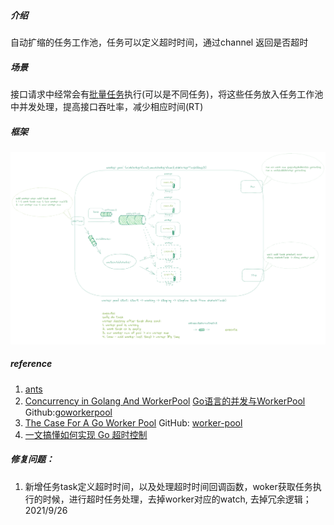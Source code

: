 ##### 介绍

自动扩缩的任务工作池，任务可以定义超时时间，通过channel 返回是否超时



##### 场景

接口请求中经常会有<u>批量任务</u>执行(可以是不同任务)，将这些任务放入任务工作池中并发处理，提高接口吞吐率，减少相应时间(RT)



##### 框架

![workerpool](https://raw.githubusercontent.com/weedge/lib/main/pool/workerpool/workerpool.png)

##### reference

1. [ants](github.com/panjf2000/ants)
2. [Concurrency in Golang And WorkerPool](https://hackernoon.com/concurrency-in-golang-and-workerpool-part-1-e9n31ao) [Go语言的并发与WorkerPool](https://mp.weixin.qq.com/s?__biz=MzI2MDA1MTcxMg==&mid=2648468373&idx=1&sn=dc9c6e56cbd20c79a2593481100c69da) Github:[goworkerpool](https://github.com/Joker666/goworkerpool.git)
3. [The Case For A Go Worker Pool](https://brandur.org/go-worker-pool) GitHub: [worker-pool](https://github.com/vardius/worker-pool)
4. [一文搞懂如何实现 Go 超时控制](https://segmentfault.com/a/1190000039731121)



##### 修复问题：

1. 新增任务task定义超时时间，以及处理超时时间回调函数，woker获取任务执行的时候，进行超时任务处理，去掉worker对应的watch, 去掉冗余逻辑； 2021/9/26

